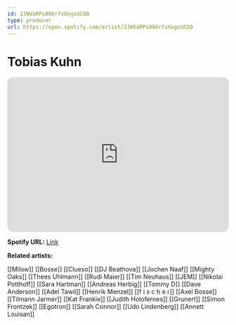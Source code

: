 ```yaml
---
id: 2JWVaRPs886rfxXogsUCGO
type: producer
url: https://open.spotify.com/artist/2JWVaRPs886rfxXogsUCGO
---
```

# Tobias Kuhn

<iframe style="border-radius:12px" src="https://open.spotify.com/embed/artist/2JWVaRPs886rfxXogsUCGO" width="100%" height="352" frameBorder="0" allowfullscreen="" allow="autoplay; clipboard-write; encrypted-media; fullscreen; picture-in-picture" loading="lazy"></iframe>

**Spotify URL:** [Link](https://open.spotify.com/artist/2JWVaRPs886rfxXogsUCGO)

**Related artists:**

[[Milow]]
[[Bosse]]
[[Clueso]]
[[DJ Beathova]]
[[Jochen Naaf]]
[[Mighty Oaks]]
[[Thees Uhlmann]]
[[Rudi Maier]]
[[Tim Neuhaus]]
[[JEM]]
[[Nikolai Potthoff]]
[[Sara Hartman]]
[[Andreas Herbig]]
[[Tommy D]]
[[Dave Anderson]]
[[Adel Tawil]]
[[Henrik Menzel]]
[[f i s c h e r]]
[[Axel Bosse]]
[[Tilmann Jarmer]]
[[Kat Frankie]]
[[Judith Holofernes]]
[[Grunert]]
[[Simon Frontzek]]
[[Egotron]]
[[Sarah Connor]]
[[Udo Lindenberg]]
[[Annett Louisan]]
